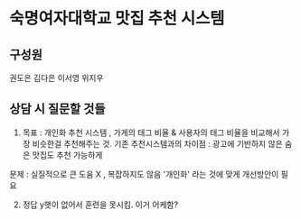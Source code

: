 # 숙명여자대학교 맛집 추천 시스템

## 구성원
권도은
김다은
이서영
위지우

## 상담 시 질문할 것들
1. 목표 : 개인화 추천 시스템 , 가게의 태그 비율 & 사용자의 태그 비율을 비교해서 가장 비슷한걸 추천해주는 것.
기존 추천시스템과의 차이점 : 광고에 기반하지 않은 숨은 맛집도 추천 가능하게

문제 : 실질적으로 큰 도움 X , 복잡하지도 않음
'개인화' 라는 것에 맞게 개선방안이 필요

2. 정답 y햇이 없어서 훈련을 못시킴. 이거 어케함?
